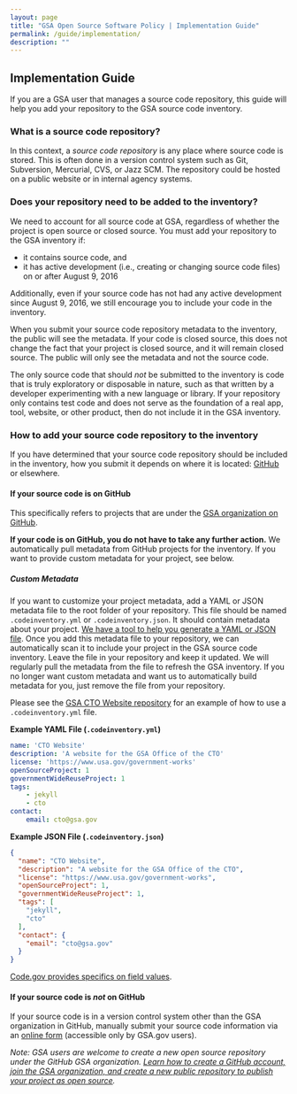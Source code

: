 ```yaml
---
layout: page
title: "GSA Open Source Software Policy | Implementation Guide"
permalink: /guide/implementation/
description: ""
---
```


## Implementation Guide

If you are a GSA user that manages a source code repository, this guide will help you add your repository to the GSA source code inventory.

### What is a source code repository?

In this context, a *source code repository* is any place where source code is stored. This is often done in a version control system such as Git, Subversion, Mercurial, CVS, or Jazz SCM. The repository could be hosted on a public website or in internal agency systems.

### Does your repository need to be added to the inventory?

We need to account for all source code at GSA, regardless of whether the project is open source or closed source. You must add your repository to the GSA inventory if:

* it contains source code, and
* it has active development (i.e., creating or changing source code files) on or after August 9, 2016

Additionally, even if your source code has not had any active development since August 9, 2016, we still encourage you to include your code in the inventory.

When you submit your source code repository metadata to the inventory, the public will see the metadata. If your code is closed source, this does not change the fact that your project is closed source, and it will remain closed source. The public will only see the metadata and not the source code.

The only source code that should *not* be submitted to the inventory is code that is truly exploratory or disposable in nature, such as that written by a developer experimenting with a new language or library. If your repository only contains test code and does not serve as the foundation of a real app, tool, website, or other product, then do not include it in the GSA inventory.

### How to add your source code repository to the inventory

If you have determined that your source code repository should be included in the inventory, how you submit it depends on where it is located: [GitHub](https://github.com/) or elsewhere.

#### If your source code is on GitHub

This specifically refers to projects that are under the [GSA organization on GitHub](https://github.com/GSA/).

**If your code is on GitHub, you do not have to take any further action.** We automatically pull metadata from GitHub projects for the inventory. If you want to provide custom metadata for your project, see below.

##### Custom Metadata

If you want to customize your project metadata, add a YAML or JSON metadata file to the root folder of your repository. This file should be named `.codeinventory.yml` or `.codeinventory.json`. It should contain metadata about your project. [We have a tool to help you generate a YAML or JSON file](https://gsa.github.io/codeinventory-metadata-generator/). Once you add this metadata file to your repository, we can automatically scan it to include your project in the GSA source code inventory. Leave the file in your repository and keep it updated. We will regularly pull the metadata from the file to refresh the GSA inventory. If you no longer want custom metadata and want us to automatically build metadata for you, just remove the file from your repository.

Please see the [GSA CTO Website repository](https://github.com/GSA/cto-website/blob/dev/.codeinventory.yml) for an example of how to use a `.codeinventory.yml` file.

**Example YAML File (`.codeinventory.yml`)**

```yaml
name: 'CTO Website'
description: 'A website for the GSA Office of the CTO'
license: 'https://www.usa.gov/government-works'
openSourceProject: 1
governmentWideReuseProject: 1
tags:
    - jekyll
    - cto
contact:
    email: cto@gsa.gov
```

**Example JSON File (`.codeinventory.json`)**

```json
{
  "name": "CTO Website",
  "description": "A website for the GSA Office of the CTO",
  "license": "https://www.usa.gov/government-works",
  "openSourceProject": 1,
  "governmentWideReuseProject": 1,
  "tags": [
    "jekyll",
    "cto"
  ],
  "contact": {
    "email": "cto@gsa.gov"
  }
}
```

[Code.gov provides specifics on field values](https://code.gov/#/policy-guide/docs/compliance/inventory-code).

#### If your source code is *not* on GitHub

If your source code is in a version control system other than the GSA organization in GitHub, manually submit your source code information via an [online form](https://goo.gl/forms/UgYwvEks2jsB59Kh2) (accessible only by GSA.gov users).

*Note: GSA users are welcome to create a new open source repository under the GitHub GSA organization. [Learn how to create a GitHub account, join the GSA organization, and create a new public repository to publish your project as open source](https://github.com/GSA/GitHub-Administration/blob/master/README.md#workflows).*
